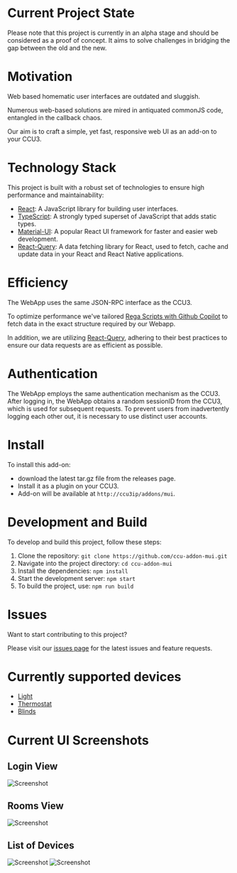 # Current Project State

Please note that this project is currently in an alpha stage and should be considered as a proof of concept. 
It aims to solve challenges in bridging the gap between the old and the new. 

# Motivation

Web based homematic user interfaces are outdated and sluggish.

Numerous web-based solutions are mired in antiquated commonJS code, entangled in the callback chaos.

Our aim is to craft a simple, yet fast, responsive web UI as an add-on to your CCU3.

# Technology Stack

This project is built with a robust set of technologies to ensure high performance and maintainability:

- [React](https://reactjs.org/): A JavaScript library for building user interfaces.
- [TypeScript](https://www.typescriptlang.org/): A strongly typed superset of JavaScript that adds static types.
- [Material-UI](https://mui.com/): A popular React UI framework for faster and easier web development.
- [React-Query](https://react-query.tanstack.com/): A data fetching library for React, used to fetch, cache and update data in your React and React Native applications.

# Efficiency

The WebApp uses the same JSON-RPC interface as the CCU3.

To optimize performance we've tailored [Rega Scripts with Github Copilot](/apps/ccu-addon-mui/src/rega) to fetch data in the exact structure required by our Webapp.

In addition, we are utilizing [React-Query](https://react-query.tanstack.com/), adhering to their best practices to ensure our data requests are as efficient as possible.

# Authentication

The WebApp employs the same authentication mechanism as the CCU3. 
After logging in, the WebApp obtains a random sessionID from the CCU3, which is used for subsequent requests. 
To prevent users from inadvertently logging each other out, it is necessary to use distinct user accounts.

# Install

To install this add-on: 
- download the latest tar.gz file from the releases page. 
- Install it as a plugin on your CCU3. 
- Add-on will be available at `http://ccu3ip/addons/mui`.

# Development and Build

To develop and build this project, follow these steps:

1. Clone the repository: `git clone https://github.com/ccu-addon-mui.git`
2. Navigate into the project directory: `cd ccu-addon-mui`
3. Install the dependencies: `npm install`
4. Start the development server: `npm start`
5. To build the project, use: `npm run build`

# Issues

Want to start contributing to this project? 

Please visit our [issues page](https://github.com/your-repo-name/issues) for the latest issues and feature requests.

# Currently supported devices

- [Light](/apps/ccu-addon-mui/src/app/LightControl.tsx)
- [Thermostat](/apps/ccu-addon-mui/src/app/ThermostatControl.tsx)
- [Blinds](/apps/ccu-addon-mui/src/app/BlindsControl.tsx)

# Current UI Screenshots

## Login View
![Screenshot](/docs/Login.png)

## Rooms View
![Screenshot](/docs/Rooms.png)

## List of Devices
![Screenshot](/docs/ListOfDevices1.png)
![Screenshot](/docs/ListOfDevices2.png)